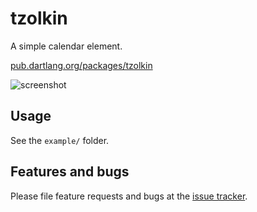 # tzolkin

A simple calendar element.

[pub.dartlang.org/packages/tzolkin](https://pub.dartlang.org/packages/tzolkin)

![screenshot](https://raw.githubusercontent.com/johnpryan/tzolkin/doc/tzolkin.gif)

## Usage

See the `example/` folder.

## Features and bugs

Please file feature requests and bugs at the [issue tracker][tracker].

[tracker]: http://github.com/johnpryan/tzolkin
